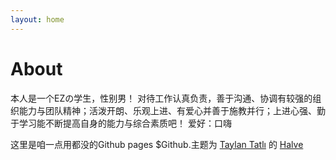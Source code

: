 ```yaml
---
layout: home
---
```

# About 

本人是一个EZの学生，性别男！
对待工作认真负责，善于沟通、协调有较强的组织能力与团队精神；活泼开朗、乐观上进、有爱心并善于施教并行；上进心强、勤于学习能不断提高自身的能力与综合素质吧！
爱好：口嗨



这里是咱一点用都没的Github pages
$Github.主题为 [Taylan Tatlı](https://github.com/TaylanTatli) 的 [Halve](https://taylantatli.github.io/Halve/)










 





                     


                  


